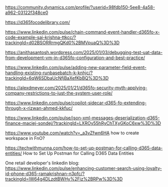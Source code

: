 https://community.dynamics.com/profile/?userid=98fdb150-5ee8-4a58-a962-03122f348ce0

https://d365focodelibrary.com/


https://www.linkedin.com/pulse/chain-command-event-handler-d365fo-x-code-example-sai-krishna-ttkcc/?trackingId=d02BSORRrmgQKd0%2BMVpuaQ%3D%3D

https://anithasantosh.wordpress.com/2025/01/03/debugging-test-uat-data-from-development-vm-in-d365fo-configuration-and-best-practice/


https://www.linkedin.com/pulse/adding-new-parameter-field-event-handling-existing-runbasebatch-k-knhjc/?trackingId=6qW6SDbaUcNfjBaXefKbBQ%3D%3D


https://alexdmeyer.com/2025/01/21/d365fo-security-myth-applying-company-restrictions-to-just-the-system-user-role/

https://www.linkedin.com/pulse/copilot-sidecar-d365-fo-extending-through-x-rizwan-ahmed-kkfuc/

https://www.linkedin.com/pulse/json-xml-messages-deserialization-d365-finance-maciej-sondej/?trackingId=LXROy55hRyChTXyGKoC6xw%3D%3D

https://www.youtube.com/watch?v=_a3vZfwn6HA  how to create workspace in FnO?
    
https://techwithmunna.com/how-to-set-up-postman-for-calling-d365-data-entities/   How to Set Up Postman for Calling D365 Data Entities

One retail developer's linkedin blog:  https://www.linkedin.com/pulse/enhancing-customer-search-using-loyalty-id-phone-d365-ramakrishnan-n3pfc/?trackingId=lW64g4DLzdtBWHy%2Fiz%2BRPw%3D%3D
